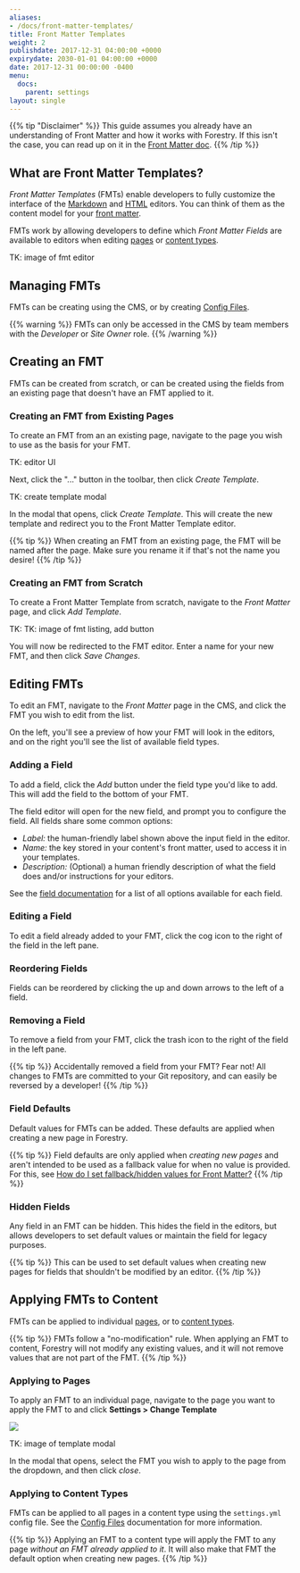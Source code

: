 ```yaml
---
aliases:
- /docs/front-matter-templates/
title: Front Matter Templates
weight: 2
publishdate: 2017-12-31 04:00:00 +0000
expirydate: 2030-01-01 04:00:00 +0000
date: 2017-12-31 00:00:00 -0400
menu:
  docs:
    parent: settings
layout: single
---
```

{{% tip "Disclaimer" %}}
This guide assumes you already have an understanding of Front Matter and how it works with Forestry. If this isn't the case, you can read up on it in the [Front Matter doc](/docs/editing/front-matter).
{{% /tip %}}

## What are Front Matter Templates?
*Front Matter Templates* (FMTs) enable developers to fully customize the interface of the [Markdown](/docs/editing/markdown-editor) and [HTML](/docs/editing/html-editor) editors. You can think of them as the content model for your [front matter](/docs/editing/front-matter).

FMTs work by allowing developers to define which *Front Matter Fields* are available to editors when editing [pages](/docs/editing#pages) or [content types](/docs/editing#content-types).

TK: image of fmt editor

## Managing FMTs
FMTs can be creating using the CMS, or by creating [Config Files](/docs/settings/config-files).

{{% warning %}}
FMTs can only be accessed in the CMS by team members with the *Developer* or *Site Owner* role.
{{% /warning %}}

## Creating an FMT
FMTs can be created from scratch, or can be created using the fields from an existing page that doesn't have an FMT applied to it.

### Creating an FMT from Existing Pages
To create an FMT from an an existing page, navigate to the page you wish to use as the basis for your FMT.

TK: editor UI

Next, click the "..." button in the toolbar, then click *Create Template*.

TK: create template modal

In the modal that opens, click *Create Template*. This will create the new template and redirect you to the Front Matter Template editor.

{{% tip %}}
When creating an FMT from an existing page, the FMT will be named after the page. Make sure you rename it if that's not the name you desire!
{{% /tip %}}

### Creating an FMT from Scratch
To create a Front Matter Template from scratch, navigate to the *Front Matter* page, and click *Add Template*.

TK: TK: image of fmt listing, add button

You will now be redirected to the FMT editor. Enter a name for your new FMT, and then click *Save Changes*.

## Editing FMTs
To edit an FMT, navigate to the *Front Matter* page in the CMS, and click the FMT you wish to edit from the list.

On the left, you'll see a preview of how your FMT will look in the editors, and on the right you'll see the list of available field types.

### Adding a Field
To add a field, click the *Add* button under the field type you'd like to add. This will add the field to the bottom of your FMT.

The field editor will open for the new field, and prompt you to configure the field. All fields share some common options:

- *Label:* the human-friendly label shown above the input field in the editor.
- *Name:* the key stored in your content's front matter, used to access it in your templates.
- *Description:* (Optional) a human friendly description of what the field does and/or instructions for your editors.

See the [field documentation](/docs/settings/fields/) for a list of all options available for each field.

### Editing a Field
To edit a field already added to your FMT, click the cog icon to the right of the field in the left pane.

### Reordering Fields
Fields can be reordered by clicking the up and down arrows to the left of a field.

### Removing a Field
To remove a field from your FMT, click the trash icon to the right of the field in the left pane.

{{% tip %}}
Accidentally removed a field from your FMT? Fear not! All changes to FMTs are committed to your Git repository, and can easily be reversed by a developer!
{{% /tip %}}

### Field Defaults
Default values for FMTs can be added. These defaults are applied when creating a new page in Forestry.

{{% tip %}}
Field defaults are only applied when *creating new pages* and aren't intended to be used as a fallback value for when no value is provided. For this, see [How do I set fallback/hidden values for Front Matter?](/docs/faqs/front-matter-fallbacks)
{{% /tip %}}

### Hidden Fields
Any field in an FMT can be hidden. This hides the field in the editors, but allows developers to set default values or maintain the field for legacy purposes.

{{% tip %}}
This can be used to set default values when creating new pages for fields that shouldn't be modified by an editor.
{{% /tip %}}

## Applying FMTs to Content
FMTs can be applied to individual [pages](/docs/editing#pages), or to [content types](/docs/editing#content-types).

{{% tip %}}
FMTs follow a "no-modification" rule. When applying an FMT to content, Forestry will not modify any existing values, and it will not remove values that are not part of the FMT.
{{% /tip %}}

### Applying to Pages
To apply an FMT to an individual page, navigate to the page you want to apply the FMT to and click **Settings > Change Template**

![](/uploads/2018/01/change-template.png)

TK: image of template modal

In the modal that opens, select the FMT you wish to apply to the page from the dropdown, and then click *close*.

### Applying to Content Types
FMTs can be applied to all pages in a content type using the `settings.yml` config file. See the [Config Files](/docs/settings/config-files#site-settings) documentation for more information.

{{% tip %}}
Applying an FMT to a content type will apply the FMT to any page *without an FMT already applied to it*. It will also make that FMT the default option when creating new pages.
{{% /tip %}}
